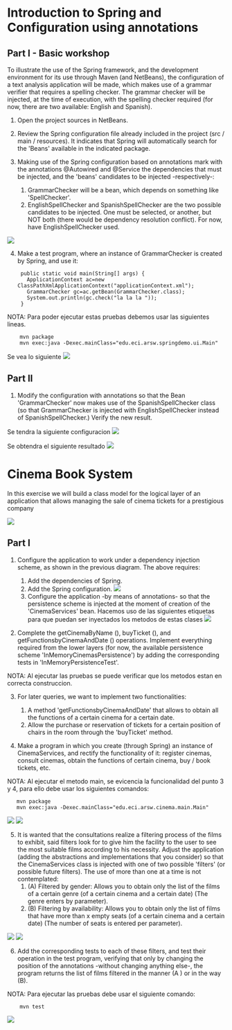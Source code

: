 # Introduction to Spring and Configuration using annotations

## Part I - Basic workshop 

To illustrate the use of the Spring framework, and the development environment for its use through Maven (and NetBeans), the configuration of a text analysis application will be made, which makes use of a grammar verifier that requires a spelling checker. The grammar checker will be injected, at the time of execution, with the spelling checker required (for now, there are two available: English and Spanish).

1. Open the project sources in NetBeans.

2. Review the Spring configuration file already included in the project (src / main / resources). It indicates that Spring will automatically search for the 'Beans' available in the indicated package.

3. Making use of the Spring configuration based on annotations mark with the annotations @Autowired and @Service the dependencies that must be injected, and the 'beans' candidates to be injected -respectively-:

    1. GrammarChecker will be a bean, which depends on something like 'SpellChecker'.
    2. EnglishSpellChecker and SpanishSpellChecker are the two possible candidates to be injected. One must be selected, or another, but NOT both (there would be dependency resolution conflict). For now, have EnglishSpellChecker used. 
    
![](https://github.com/JuanManuelHerreraMoya/ARSW_LAB3/blob/master/GRAMMAR-CHECKER_/GRAMMAR-CHECKER/img/inye.PNG)

4. Make a test program, where an instance of GrammarChecker is created by Spring, and use it:

        public static void main(String[] args) {
          ApplicationContext ac=new ClassPathXmlApplicationContext("applicationContext.xml");
          GrammarChecker gc=ac.getBean(GrammarChecker.class);
          System.out.println(gc.check("la la la "));
        }

NOTA: Para poder ejecutar estas pruebas debemos usar las siguientes lineas.

        mvn package
        mvn exec:java -Dexec.mainClass="edu.eci.arsw.springdemo.ui.Main"

Se vea lo siguiente
![](https://github.com/JuanManuelHerreraMoya/ARSW_LAB3/blob/master/GRAMMAR-CHECKER_/GRAMMAR-CHECKER/img/English.PNG)

## Part II

1. Modify the configuration with annotations so that the Bean 'GrammarChecker' now makes use of the SpanishSpellChecker class (so that GrammarChecker is injected with EnglishSpellChecker instead of SpanishSpellChecker.) Verify the new result.

Se tendra la siguiente configuracion 
![](https://github.com/JuanManuelHerreraMoya/ARSW_LAB3/blob/master/GRAMMAR-CHECKER_/GRAMMAR-CHECKER/img/spanish2.PNG)

Se obtendra el siguiente resultado
![](https://github.com/JuanManuelHerreraMoya/ARSW_LAB3/blob/master/GRAMMAR-CHECKER_/GRAMMAR-CHECKER/img/spanish.PNG)

# Cinema Book System

In this exercise we will build a class model for the logical layer of an application that allows managing the sale of cinema tickets for a prestigious company

![](https://github.com/JuanManuelHerreraMoya/ARSW_LAB3/blob/master/CINEMA%20I/CINEMA%20I/img/CinemaClassDiagram.png)

## Part I

1. Configure the application to work under a dependency injection scheme, as shown in the previous diagram. The above requires:

    1. Add the dependencies of Spring. 
    2. Add the Spring configuration. 
![](https://github.com/JuanManuelHerreraMoya/ARSW_LAB3/blob/master/CINEMA%20I/CINEMA%20I/img/cml.PNG)
    3. Configure the application -by means of annotations- so that the persistence scheme is injected at the moment of creation of the 'CinemaServices' bean. 
Hacemos uso de las siguientes etiquetas para que puedan ser inyectados los metodos de estas clases
![](https://github.com/JuanManuelHerreraMoya/ARSW_LAB3/blob/master/CINEMA%20I/CINEMA%20I/img/Spring.PNG)

2. Complete the getCinemaByName (), buyTicket (), and getFunctionsbyCinemaAndDate () operations. Implement everything required from the lower layers (for now, the available persistence scheme 'InMemoryCinemasPersistence') by adding the corresponding tests in 'InMemoryPersistenceTest'.

NOTA: Al ejecutar las pruebas se puede verificar que los metodos estan en correcta construccion.

3. For later queries, we want to implement two functionalities:

    1. A method 'getFunctionsbyCinemaAndDate' that allows to obtain all the functions of a certain cinema for a certain date. 
    2. Allow the purchase or reservation of tickets for a certain position of chairs in the room through the 'buyTicket' method. 

4. Make a program in which you create (through Spring) an instance of CinemaServices, and rectify the functionality of it: register cinemas, consult cinemas, obtain the functions of certain cinema, buy / book tickets, etc.

NOTA: Al ejecutar el metodo main, se evicencia la funcionalidad del punto 3 y 4, para ello debe usar los siguientes comandos:

       mvn package
       mvn exec:java -Dexec.mainClass="edu.eci.arsw.cinema.main.Main"

![](https://github.com/JuanManuelHerreraMoya/ARSW_LAB3/blob/master/CINEMA%20I/CINEMA%20I/img/main1.PNG)
![](https://github.com/JuanManuelHerreraMoya/ARSW_LAB3/blob/master/CINEMA%20I/CINEMA%20I/img/main2.PNG)

5. It is wanted that the consultations realize a filtering process of the films to exhibit, said filters look for to give him the facility to the user to see the most suitable films according to his necessity. Adjust the application (adding the abstractions and implementations that you consider) so that the CinemaServices class is injected with one of two possible 'filters' (or possible future filters). The use of more than one at a time is not contemplated:
    1. (A) Filtered by gender: Allows you to obtain only the list of the films of a certain genre (of a certain cinema and a certain date) (The genre enters by parameter). 
    2. (B) Filtering by availability: Allows you to obtain only the list of films that have more than x empty seats (of a certain cinema and a certain date) (The number of seats is entered per parameter).
   
 ![](https://github.com/JuanManuelHerreraMoya/ARSW_LAB3/blob/master/CINEMA%20I/CINEMA%20I/img/gender.PNG)
 ![](https://github.com/JuanManuelHerreraMoya/ARSW_LAB3/blob/master/CINEMA%20I/CINEMA%20I/img/filter2.PNG)

6. Add the corresponding tests to each of these filters, and test their operation in the test program, verifying that only by changing the position of the annotations -without changing anything else-, the program returns the list of films filtered in the manner (A ) or in the way (B).

NOTA: Para ejecutar las pruebas debe usar el siguiente comando:

        mvn test
        
![](https://github.com/JuanManuelHerreraMoya/ARSW_LAB3/blob/master/CINEMA%20I/CINEMA%20I/img/pruebas.PNG)

